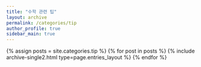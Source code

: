 ```yaml
---
title: "수학 관련 팁"
layout: archive
permalink: /categories/tip
author_profile: true
sidebar_main: true
---
```

  
{% assign posts = site.categories.tip %}
{% for post in posts %} {% include archive-single2.html type=page.entries_layout %} {% endfor %}
